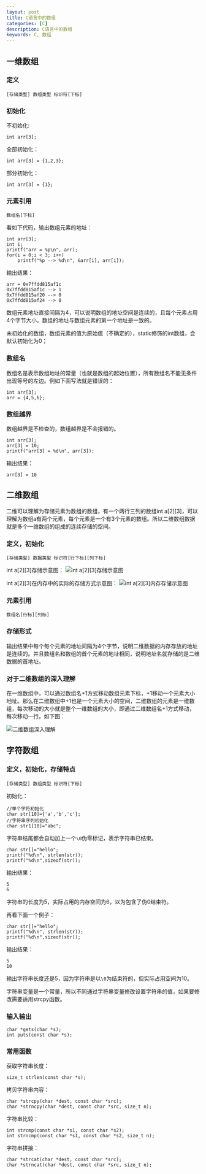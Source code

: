 ```yaml
---
layout: post
title: C语言中的数组
categories: [C]
description: C语言中的数组
keywords: C, 数组
---
```


## 一维数组

### 定义

```
[存储类型] 数组类型 标识符[下标]
```

### 初始化

不初始化:

```
int arr[3];
```

全部初始化：

```
int arr[3] = {1,2,3};
```

部分初始化：

```
int arr[3] = {1};
```
### 元素引用

```
数组名[下标]
```

看如下代码，输出数组元素的地址：
```
int arr[3];
int i;
printf("arr = %p\n", arr);
for(i = 0;i < 3; i++)
    printf("%p --> %d\n", &arr[i], arr[i]);
```

输出结果：
```
arr = 0x7ffdd815af1c
0x7ffdd815af1c --> 1
0x7ffdd815af20 --> 0
0x7ffdd815af24 --> 0
```
数组元素地址直接间隔为4，可以说明数组的地址空间是连续的，且每个元素占用4个字节大小。数组的地址与数组元素的第一个地址是一致的。

未初始化的数组，数组元素的值为原始值（不确定的），static修饰的int数组，会默认初始化为0；
### 数组名

数组名是表示数组地址的常量（也就是数组的起始位置），所有数组名不能无条件出现等号的左边。例如下面写法就是错误的：
```
int arr[3];
arr = {4,5,6};
```

### 数组越界

数组越界是不检查的，数组越界是不会报错的。
```
int arr[3];
arr[3] = 10;
printf("arr[3] = %d\n", arr[3]);
```
输出结果：
```
arr[3] = 10
```
## 二维数组

二维可以理解为存储元素为数组的数组，有一个两行三列的数组int a[2][3]，可以理解为数组a有两个元素，每个元素是一个有3个元素的数组。所以二维数组数据就是多个一维数组的组成的连续存储的空间。



### 定义，初始化

```
[存储类型] 数据类型 标识符[行下标][列下标]
```
int a[2][3]存储示意图：
![int a[2][3]存储示意图](https://github.com/qinchunabng/qinchunabng.github.io/blob/master/images/posts/c/2d_array.png?raw=true)

int a[2][3]在内存中的实际的存储方式示意图：
![int a[2][3]内存存储示意图](https://github.com/qinchunabng/qinchunabng.github.io/blob/master/images/posts/c/2d_array_in_memory.png?raw=true)


### 元素引用

```
数组名[行标][列标]
```
### 存储形式


输出结果中每个每个元素的地址间隔为4个字节，说明二维数据的内存存放的地址是连续的。并且数组名和数组的首个元素的地址相同，说明地址名就存储的是二维数据的首地址。

### 对于二维数组的深入理解

在一维数组中，可以通过数组名+1方式移动数组元素下标，+1移动一个元素大小地址。那么在二维数组中+1也是一个元素大小的空间，二维数组的元素是一维数组，每次移动的大小就是整个一维数组的大小，即通过二维数组名+1方式移动，每次移动一行。如下图：

![二维数组深入理解](https://github.com/qinchunabng/qinchunabng.github.io/blob/master/images/posts/c/2d_array_memory_1.png?raw=true)



## 字符数组

### 定义，初始化，存储特点

```
[存储类型] 数组类型 标识符[下标]
```

初始化：
```
//单个字符初始化
char str[10]={'a','b','c'};
//字符串序列初始化
char str1[10]="abc";
```
字符串结尾都会自动加上一个`\0`伪零标记，表示字符串已结束。

```
char str[]="hello";
printf("%d\n", strlen(str));
printf("%d\n",sizeof(str));
```
输出结果：
```
5
6
```
字符串的长度为5，实际占用的内存空间为6，以为包含了伪0结束符。

再看下面一个例子：
```
char str[]="hello";
printf("%d\n", strlen(str));
printf("%d\n",sizeof(str));
```
输出结果：
```
5
10
```
输出字符串长度还是5，因为字符串是以`\0`为结束符的，但实际占用空间为10。

字符串变量是一个常量，所以不同通过字符串变量修改设置字符串的值，如果要修改需要适用strcpy函数。

### 输入输出

```
char *gets(char *s);
int puts(const char *s);
```
### 常用函数

获取字符串长度：
```
size_t strlen(const char *s);
```
拷贝字符串内容：
```
char *strcpy(char *dest, const char *src);
char *strncpy(char *dest, const char *src, size_t n);
```
字符串比较：
```
int strcmp(const char *s1, const char *s2);
int strncmp(const char *s1, const char *s2, size_t n);
```
字符串拼接：
```
char *strcat(char *dest, const char *src);
char *strncat(char *dest, const char *src, size_t n);
```
